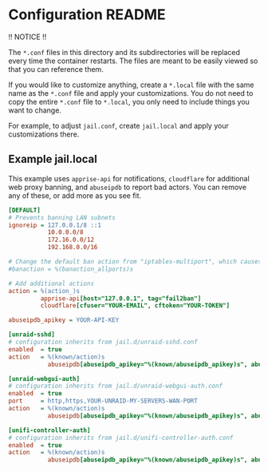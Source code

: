 # Configuration README

!! NOTICE !!

The `*.conf` files in this directory and its subdirectories will be replaced every time the container restarts. The files are meant to be easily viewed so that you can reference them.

If you would like to customize anything, create a `*.local` file with the same name as the `*.conf` file and apply your customizations. You do not need to copy the entire `*.conf` file to `*.local`, you only need to include things you want to change.

For example, to adjust `jail.conf`, create `jail.local` and apply your customizations there.

## Example jail.local

This example uses `apprise-api` for notifications, `cloudflare` for additional web proxy banning, and `abuseipdb` to report bad actors. You can remove any of these, or add more as you see fit.

```ini
[DEFAULT]
# Prevents banning LAN subnets
ignoreip = 127.0.0.1/8 ::1
           10.0.0.0/8
           172.16.0.0/12
           192.168.0.0/16

# Change the default ban action from "iptables-multiport", which causes issues on some platforms, to "iptables-allports".
#banaction = %(banaction_allports)s

# Add additional actions
action = %(action_)s
         apprise-api[host="127.0.0.1", tag="fail2ban"]
         cloudflare[cfuser="YOUR-EMAIL", cftoken="YOUR-TOKEN"]

abuseipdb_apikey = YOUR-API-KEY

[unraid-sshd]
# configuration inherits from jail.d/unraid-sshd.conf
enabled  = true
action   = %(known/action)s
           abuseipdb[abuseipdb_apikey="%(known/abuseipdb_apikey)s", abuseipdb_category="18,22"]

[unraid-webgui-auth]
# configuration inherits from jail.d/unraid-webgui-auth.conf
enabled  = true
port     = http,https,YOUR-UNRAID-MY-SERVERS-WAN-PORT
action   = %(known/action)s
           abuseipdb[abuseipdb_apikey="%(known/abuseipdb_apikey)s", abuseipdb_category="18,21"]

[unifi-controller-auth]
# configuration inherits from jail.d/unifi-controller-auth.conf
enabled  = true
action   = %(known/action)s
           abuseipdb[abuseipdb_apikey="%(known/abuseipdb_apikey)s", abuseipdb_category="18,21"]
```
